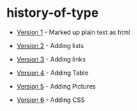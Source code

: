 history-of-type
===============

- [Version 1](http://evamariagarcia.github.io/history-of-type/johnbaskerville.html) - Marked up plain text as html

- [Version 2](http://evamariagarcia.github.io/history-of-type/johnbaskerville2.html) - Adding lists

- [Version 3](http://evamariagarcia.github.io/history-of-type/johnbaskerville3.html) - Adding links

- [Version 4](http://evamariagarcia.github.io/history-of-type/johnbaskerville4.html) - Adding Table

- [Version 5](http://evamariagarcia.github.io/history-of-type/johnbaskerville5.html) - Adding Pictures

- [Version 6](http://evamariagarcia.github.io/history-of-type/johnbaskerville6.html) - Adding CSS  
